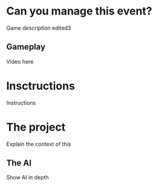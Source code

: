 <html>
<head>
<link rel="shortcut icon" type="image/x-icon" href="favicon.ico">
</head>
<body>
  <h1>Can you manage this event?</h1>
    <p>Game description edited3</p>
  <h2>Gameplay</h2>
    <p>Video here</p>
  <h1>Insctructions</h1>
    <p>Instructions</p>
  <h1>The project</h1>
    <p>Explain the context of this</p>
  <h2>The AI</h2>
    <p>Show AI in depth</p>
</body>
</html>
